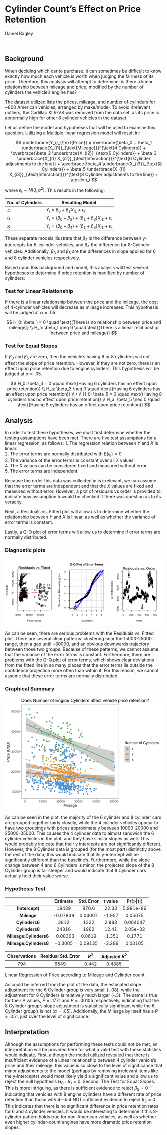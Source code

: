 Cylinder Count’s Effect on Price Retention
================
Daniel Bagley

<br>

## Background

When deciding which car to purchase, it can sometimes be difficult to
know exactly how much each vehicle is worth when judging the fairness of
its price. Therefore, this analysis will attempt to determine: is there
a linear relationship between mileage and price, modified by the number
of cylinders the vehicle’s engine has?

The dataset utilized lists the prices, mileage, and number of cylinders
for \~800 American vehicles, arranged by make/model. To avoid irrelevant
outliers, the Cadillac XLR-V8 was removed from the data set, as its
price is abnormally high for other 8 cylinder vehicles in the dataset.

Let us define the model and hypotheses that will be used to examine this
question. Utilizing a Multiple linear regression model will result in:

$$
  \underbrace{Y_i}_{\text{Price}} = \overbrace{\beta_0 + \beta_1 \underbrace{X_{i1}}_{\text{Mileage}}}^{\text{4 Cylinders}} + \overbrace{\beta_2 \underbrace{X_{i2}}_{\text{6 Cylinders}} + \beta_3 \underbrace{X_{i1} X_{i2}}_{\text{Interaction}}}^{\text{6 Cylinder adjustments to the line}} +  \overbrace{\beta_4 \underbrace{X_{i3}}_{\text{8 Cylinders}} + \beta_5 \underbrace{X_{i1} X_{i3}}_{\text{Interaction}}}^{\text{8 Cylinder adjustments to the line}} + \epsilon_i
$$

where $\epsilon_i\sim N(0,\sigma^2)$. This results in the following:

<center>

| No. of Cylinders | Resulting Model                                                       |
|------------------|-----------------------------------------------------------------------|
| 4                | $Y_i = \beta_0 + \beta_1 X_{i1} + \epsilon_i$                         |
| 6                | $Y_i = (\beta_0 + \beta_2) + (\beta_1 + \beta_3) X_{i1} + \epsilon_i$ |
| 8                | $Y_i = (\beta_0 + \beta_4) + (\beta_1 + \beta_5) X_{i1} + \epsilon_i$ |

</center>

These separate models illustrate that $\beta_2$ is the difference
between y-intercepts for 6-cylinder vehicles, and $\beta_4$ the
difference for 8-Cylinder vehicles. Additionally, $\beta_3$ and
$\beta_5$ are the differences in slope applied for 6 and 8 cylinder
vehicles respectively.

Based upon this background and model, this analysis will test several
hypotheses to determine if price retention is modified by number of
cylinders:

### Test for Linear Relationship

If there is a linear relationship between the price and the mileage, the
cost of 4-cylinder vehicles will decrease as mileage increases. This
hypothesis will be judged at $\alpha = .05$.

$$
  H_0: \beta_1 = 0 \quad \text{(There is no relationship between price and mileage)} \\
  H_a: \beta_1 \neq 0 \quad \text{(There is a linear relationship between price and mileage)}
$$

### Test for Equal Slopes

If $\beta_3 \ \text{and} \ \beta_5$ are zero, then the vehicle’s having
6 or 8 cylinders will not affect the slope of price retention. However,
if they are not zero, there is an effect upon price retention due to
engine cylinders. This hypothesis will be judged at $\alpha = .05$.

$$
  H_0: \beta_3  = 0 \quad  \text{(Having 6 cylinders has no effect upon price retention)} \\
  H_a: \beta_3 \neq 0 \quad \text{(Having 6 cylinders has an effect upon price retention)} \\
   \ \\
  H_0: \beta_5 = 0 \quad \text{(Having 8 cylinders has no effect upon price retention)} \\
  H_a: \beta_5 \neq 0 \quad \text{(Having 8 cylinders has an effect upon price retention)}
$$

## Analysis

In order to test these hypotheses, we must first determine whether the
testing assumptions have been met. There are five test assumptions for a
linear regression, as follows: 1. The regression relation between $Y$
and $X$ is linear.  
2. The error terms are normally distributed with $E\{\epsilon_i\} = 0$  
3. The variance of the error terms is constant over all $X$ values.  
4. The $X$ values can be considered fixed and measured without error.  
5. The error terms are independent.

Because the order this data was collected in is irrelevant, we can
assume that the error terms are independent and that the $X$ values are
fixed and measured without error. However, a plot of residuals vs order
is provided to indicate how assumption 5 would be checked if there was
question as to its veracity.

Next, a Residuals vs. Fitted plot will allow us to determine whether the
relationship between $Y$ and $X$ is linear, as well as whether the
variance of error terms is constant.

Lastly, a Q-Q plot of error terms will allow us to determine if error
terms are normally distributed.

### Diagnostic plots

<img src="carprices_files/figure-gfm/unnamed-chunk-2-1.png"
data-fig-align="center" />

As can be seen, there are serious problems with the Residuals vs. Fitted
plot. There are several clear patterns: clustering near the 15000-25000
range, then a gap until \~30000, and an obvious downwards trajectory
between those two groups. Because of these patterns, we cannot assume
that the variance of the error terms is constant. Furthermore, there are
problems with the Q-Q plot of error terms, which shows clear deviations
from the fitted line in so many places that the error terms lie outside
the confidence projection more often than within it. For this reason, we
cannot assume that these error terms are normally distributed.

### Graphical Summary

<img src="carprices_files/figure-gfm/unnamed-chunk-3-1.png"
data-fig-align="center" />

As can be seen in the plot, the majority of the 6 cylinder and 8
cylinder cars are grouped together fairly closely, while the 4 cylinder
vehicles appear to have two groupings with prices approximately between
10000-20000 and 25000-35000. This causes the 4 cylinder data to almost
sandwich the 6 cylinder vehicles in the plot, and they have similar
slopes as well. This would probably indicate that their y intercepts are
not significantly different. However, the 8 Cylinder data is grouped
(for the most part) distinctly above the rest of the data, this would
indicate that its y-intercept will be significantly different than the
baseline’s. Furthermore, while the slope change between 4 and 6
Cylinders is minor, the projected slope of the 8 Cylinder group is far
steeper and would indicate that 8 Cylinder cars actually hold their
value worse.

### Hypothesis Test

|                        | Estimate | Std. Error | t value | Pr(\>\|t\|) |
|:----------------------:|:--------:|:----------:|:-------:|:-----------:|
|    **(Intercept)**     |  19439   |   870.6    |  22.33  |  5.981e-86  |
|      **Mileage**       | -0.07839 |  0.04007   | -1.957  |   0.05075   |
|     **Cylinders6**     |   3812   |    1322    |  2.883  |  0.004047   |
|     **Cylinders8**     |  24316   |    1960    |  12.41  |  2.05e-32   |
| **Mileage:Cylinders6** | -0.08363 |   0.0619   | -1.351  |   0.1771    |
| **Mileage:Cylinders8** | -0.3005  |  0.09135   | -3.289  |   0.00105   |

| Observations | Residual Std. Error | $R^2$ | Adjusted $R^2$ |
|:------------:|:-------------------:|:-----:|:--------------:|
|     794      |        6549         | 0.442 |     0.4385     |

Linear Regression of Price according to Mileage and Cylinder count

As could be inferred from the plot of the data, the estimated slope
adjustment for the 6 Cylinder group is very small (-.08), while the
adjustment for 8 Cylinders is relatively much larger (-.3). The same is
true for their P values, $P = .1771 \ \text{and} \ P = .00105$
respectively, indicating that the 8 Cylinder group’s slope adjustment is
statistically significant while the 6 Cylinder group’s is not
$(\alpha = .05)$. Additionally, the Mileage by itself has a $P = .051$,
just over the level of significance.

## Interpretation

Although the assumptions for performing these tests could not be met, an
interpretation will be provided here for what a valid test with these
statistics would indicate. First, although the model utilized revealed
that there is insufficient evidence of a Linear relationship between 4
cylinder vehicle’s price and their mileage, this value is so close to
the level of significance that minor adjustments to the model (perhaps
by removing irrelevant items like the y-intercepts) would most likely
yield a significant value and allow us to reject the null hypothesis
$H_0: \beta_1 = 0$. Second, The Test for Equal Slopes. This is more
intriguing, as there is sufficient evidence to reject
$\beta_5 = 0$—indicating that vehicles with 8 engine cylinders have a
different rate of price retention than those with 4—but NOT sufficient
evidence to reject $\beta_3 = 0$. This indicates that there is no
significant difference in price retention rates for 6 and 4 cylinder
vehicles. It would be interesting to determine if this 8-cylinder
pattern holds true for non-American vehicles, as well as whether even
higher cylinder-count engines have more dramatic price retention slopes.
